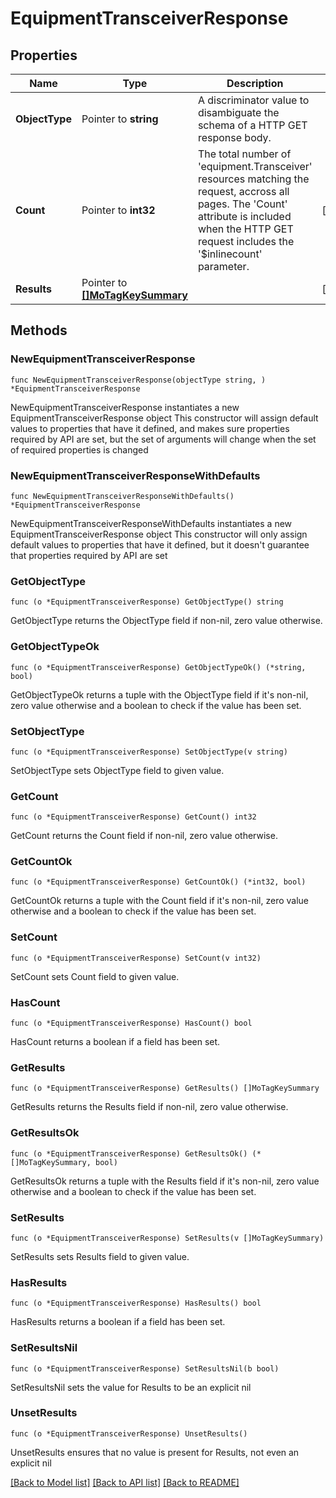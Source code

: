 # EquipmentTransceiverResponse

## Properties

Name | Type | Description | Notes
------------ | ------------- | ------------- | -------------
**ObjectType** | Pointer to **string** | A discriminator value to disambiguate the schema of a HTTP GET response body. | 
**Count** | Pointer to **int32** | The total number of &#39;equipment.Transceiver&#39; resources matching the request, accross all pages. The &#39;Count&#39; attribute is included when the HTTP GET request includes the &#39;$inlinecount&#39; parameter. | [optional] 
**Results** | Pointer to [**[]MoTagKeySummary**](mo.TagKeySummary.md) |  | [optional] 

## Methods

### NewEquipmentTransceiverResponse

`func NewEquipmentTransceiverResponse(objectType string, ) *EquipmentTransceiverResponse`

NewEquipmentTransceiverResponse instantiates a new EquipmentTransceiverResponse object
This constructor will assign default values to properties that have it defined,
and makes sure properties required by API are set, but the set of arguments
will change when the set of required properties is changed

### NewEquipmentTransceiverResponseWithDefaults

`func NewEquipmentTransceiverResponseWithDefaults() *EquipmentTransceiverResponse`

NewEquipmentTransceiverResponseWithDefaults instantiates a new EquipmentTransceiverResponse object
This constructor will only assign default values to properties that have it defined,
but it doesn't guarantee that properties required by API are set

### GetObjectType

`func (o *EquipmentTransceiverResponse) GetObjectType() string`

GetObjectType returns the ObjectType field if non-nil, zero value otherwise.

### GetObjectTypeOk

`func (o *EquipmentTransceiverResponse) GetObjectTypeOk() (*string, bool)`

GetObjectTypeOk returns a tuple with the ObjectType field if it's non-nil, zero value otherwise
and a boolean to check if the value has been set.

### SetObjectType

`func (o *EquipmentTransceiverResponse) SetObjectType(v string)`

SetObjectType sets ObjectType field to given value.


### GetCount

`func (o *EquipmentTransceiverResponse) GetCount() int32`

GetCount returns the Count field if non-nil, zero value otherwise.

### GetCountOk

`func (o *EquipmentTransceiverResponse) GetCountOk() (*int32, bool)`

GetCountOk returns a tuple with the Count field if it's non-nil, zero value otherwise
and a boolean to check if the value has been set.

### SetCount

`func (o *EquipmentTransceiverResponse) SetCount(v int32)`

SetCount sets Count field to given value.

### HasCount

`func (o *EquipmentTransceiverResponse) HasCount() bool`

HasCount returns a boolean if a field has been set.

### GetResults

`func (o *EquipmentTransceiverResponse) GetResults() []MoTagKeySummary`

GetResults returns the Results field if non-nil, zero value otherwise.

### GetResultsOk

`func (o *EquipmentTransceiverResponse) GetResultsOk() (*[]MoTagKeySummary, bool)`

GetResultsOk returns a tuple with the Results field if it's non-nil, zero value otherwise
and a boolean to check if the value has been set.

### SetResults

`func (o *EquipmentTransceiverResponse) SetResults(v []MoTagKeySummary)`

SetResults sets Results field to given value.

### HasResults

`func (o *EquipmentTransceiverResponse) HasResults() bool`

HasResults returns a boolean if a field has been set.

### SetResultsNil

`func (o *EquipmentTransceiverResponse) SetResultsNil(b bool)`

 SetResultsNil sets the value for Results to be an explicit nil

### UnsetResults
`func (o *EquipmentTransceiverResponse) UnsetResults()`

UnsetResults ensures that no value is present for Results, not even an explicit nil

[[Back to Model list]](../README.md#documentation-for-models) [[Back to API list]](../README.md#documentation-for-api-endpoints) [[Back to README]](../README.md)


